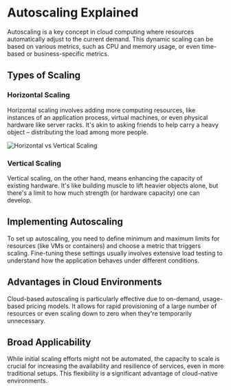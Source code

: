 # Autoscaling Explained

Autoscaling is a key concept in cloud computing where resources automatically adjust to the current demand. This dynamic scaling can be based on various metrics, such as CPU and memory usage, or even time-based or business-specific metrics.

## Types of Scaling

### Horizontal Scaling
Horizontal scaling involves adding more computing resources, like instances of an application process, virtual machines, or even physical hardware like server racks. It's akin to asking friends to help carry a heavy object – distributing the load among more people.

![Horizontal vs Vertical Scaling](https://d36ai2hkxl16us.cloudfront.net/course-uploads/e0df7fbf-a057-42af-8a1f-590912be5460/q2cr3c5d6279-Horizontalvsverticalscaling.png)

### Vertical Scaling
Vertical scaling, on the other hand, means enhancing the capacity of existing hardware. It's like building muscle to lift heavier objects alone, but there's a limit to how much strength (or hardware capacity) one can develop.

## Implementing Autoscaling

To set up autoscaling, you need to define minimum and maximum limits for resources (like VMs or containers) and choose a metric that triggers scaling. Fine-tuning these settings usually involves extensive load testing to understand how the application behaves under different conditions.

## Advantages in Cloud Environments

Cloud-based autoscaling is particularly effective due to on-demand, usage-based pricing models. It allows for rapid provisioning of a large number of resources or even scaling down to zero when they're temporarily unnecessary.

## Broad Applicability

While initial scaling efforts might not be automated, the capacity to scale is crucial for increasing the availability and resilience of services, even in more traditional setups. This flexibility is a significant advantage of cloud-native environments.